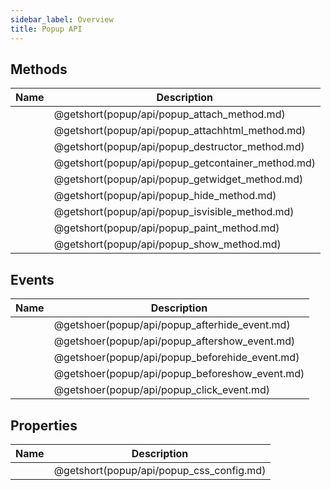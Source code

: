 ```yaml
---
sidebar_label: Overview
title: Popup API
---
```


## Methods

| Name                                       | Description                                       |
| ------------------------------------------ | ------------------------------------------------- |
| [](popup/api/popup_attach_method.md)       | @getshort(popup/api/popup_attach_method.md)       |
| [](popup/api/popup_attachhtml_method.md)   | @getshort(popup/api/popup_attachhtml_method.md)   |
| [](popup/api/popup_destructor_method.md)   | @getshort(popup/api/popup_destructor_method.md)   |
| [](popup/api/popup_getcontainer_method.md) | @getshort(popup/api/popup_getcontainer_method.md) |
| [](popup/api/popup_getwidget_method.md)    | @getshort(popup/api/popup_getwidget_method.md)    |
| [](popup/api/popup_hide_method.md)         | @getshort(popup/api/popup_hide_method.md)         |
| [](popup/api/popup_isvisible_method.md)    | @getshort(popup/api/popup_isvisible_method.md)    |
| [](popup/api/popup_paint_method.md)        | @getshort(popup/api/popup_paint_method.md)        |
| [](popup/api/popup_show_method.md)         | @getshort(popup/api/popup_show_method.md)         |

## Events

| Name                                    | Description                                    |
| --------------------------------------- | ---------------------------------------------- |
| [](popup/api/popup_afterhide_event.md)  | @getshoer(popup/api/popup_afterhide_event.md)  |
| [](popup/api/popup_aftershow_event.md)  | @getshoer(popup/api/popup_aftershow_event.md)  |
| [](popup/api/popup_beforehide_event.md) | @getshoer(popup/api/popup_beforehide_event.md) |
| [](popup/api/popup_beforeshow_event.md) | @getshoer(popup/api/popup_beforeshow_event.md) |
| [](popup/api/popup_click_event.md)      | @getshoer(popup/api/popup_click_event.md)      |

## Properties

| Name                              | Description                              |
| --------------------------------- | ---------------------------------------- |
| [](popup/api/popup_css_config.md) | @getshort(popup/api/popup_css_config.md) |
